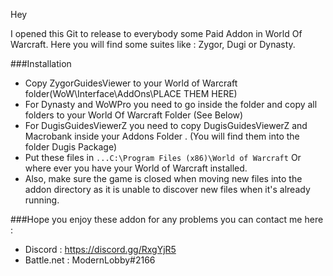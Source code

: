 Hey 

I opened this Git to release to everybody some Paid Addon in World Of Warcraft. Here you will find some suites like : Zygor, Dugi or Dynasty.

###Installation  
* Copy ZygorGuidesViewer to your World of Warcraft folder(WoW\Interface\AddOns\PLACE THEM HERE)
* For Dynasty and WoWPro you need to go inside the folder and copy all folders to your World Of Warcraft Folder (See Below)
* For DugisGuidesViewerZ you need to copy DugisGuidesViewerZ and Macrobank inside your Addons Folder . (You will find them into the folder Dugis Package)
* Put these files  in `...C:\Program Files (x86)\World of Warcraft` Or where ever you have your World of Warcraft installed.
* Also, make sure the game is closed when moving new files into the addon directory as it is unable to discover new files when it's already running.

###Hope you enjoy these addon for any problems you can contact me here :

* Discord : https://discord.gg/RxgYjR5
* Battle.net : ModernLobby#2166
